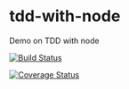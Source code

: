 # tdd-with-node
Demo on TDD with node

[![Build Status](https://travis-ci.org/sommyj/tdd-with-node.svg?branch=master)](https://travis-ci.org/sommyj/tdd-with-node)

[![Coverage Status](https://coveralls.io/repos/github/sommyj/tdd-with-node/badge.svg?branch=master)](https://coveralls.io/github/sommyj/tdd-with-node?branch=master)
